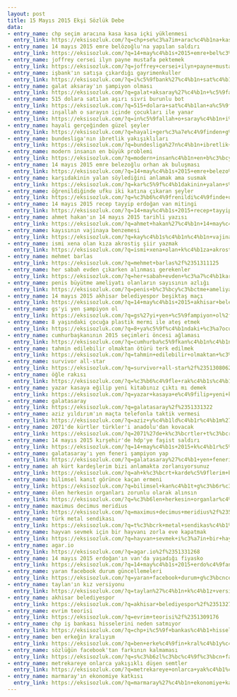 ```yaml
---
layout: post
title: 15 Mayıs 2015 Ekşi Sözlük Debe
data:
- entry_name: chp seçim aracına kasa kasa içki yüklenmesi
  entry_link: https://eksisozluk.com/?q=chp+se%c3%a7im+arac%c4%b1na+kasa+kasa+i%c3%a7ki+y%c3%bcklenmesi%2f%2351314397
- entry_name: 14 mayıs 2015 emre belözoğlu'na yapılan saldırı
  entry_link: https://eksisozluk.com/?q=14+may%c4%b1s+2015+emre+bel%c3%b6zo%c4%9flu%27na+yap%c4%b1lan+sald%c4%b1r%c4%b1%2f%2351315639
- entry_name: joffrey cersei ilyn payne mustafa pektemek
  entry_link: https://eksisozluk.com/?q=joffrey+cersei+ilyn+payne+mustafa+pektemek%2f%2351327629
- entry_name: işbank'ın satışa çıkardığı gayrimenkuller
  entry_link: https://eksisozluk.com/?q=i%c5%9fbank%27%c4%b1n+sat%c4%b1%c5%9fa+%c3%a7%c4%b1kard%c4%b1%c4%9f%c4%b1+gayrimenkuller%2f%2351308520
- entry_name: galat aksaray'ın şampiyon olması
  entry_link: https://eksisozluk.com/?q=galat+aksaray%27%c4%b1n+%c5%9fampiyon+olmas%c4%b1%2f%2351328466
- entry_name: 515 dolara satılan aşırı sivri burunlu bot
  entry_link: https://eksisozluk.com/?q=515+dolara+sat%c4%b1lan+a%c5%9f%c4%b1r%c4%b1+sivri+burunlu+bot%2f%2351314020
- entry_name: inşallah o sarayın içinde çocukları ile yanar
  entry_link: https://eksisozluk.com/?q=in%c5%9fallah+o+saray%c4%b1n+i%c3%a7inde+%c3%a7ocuklar%c4%b1+ile+yanar%2f%2351311231
- entry_name: hayali gerçeğinden güzel şeyler
  entry_link: https://eksisozluk.com/?q=hayali+ger%c3%a7e%c4%9finden+g%c3%bczel+%c5%9feyler%2f%2351314051
- entry_name: bundesliga'nın ibretlik yakışıklıları
  entry_link: https://eksisozluk.com/?q=bundesliga%27n%c4%b1n+ibretlik+yak%c4%b1%c5%9f%c4%b1kl%c4%b1lar%c4%b1%2f%2351311385
- entry_name: modern insanın en büyük problemi
  entry_link: https://eksisozluk.com/?q=modern+insan%c4%b1n+en+b%c3%bcy%c3%bck+problemi%2f%2351309933
- entry_name: 14 mayıs 2015 emre belezoğlu orhan ak buluşması
  entry_link: https://eksisozluk.com/?q=14+may%c4%b1s+2015+emre+belezo%c4%9flu+orhan+ak+bulu%c5%9fmas%c4%b1%2f%2351316227
- entry_name: karşıdakinin yalan söylediğini anlamak ama susmak
  entry_link: https://eksisozluk.com/?q=kar%c5%9f%c4%b1dakinin+yalan+s%c3%b6yledi%c4%9fini+anlamak+ama+susmak%2f%2351316425
- entry_name: öğrenildiğinde ufku iki katına çıkaran şeyler
  entry_link: https://eksisozluk.com/?q=%c3%b6%c4%9frenildi%c4%9finde+ufku+iki+kat%c4%b1na+%c3%a7%c4%b1karan+%c5%9feyler%2f%2351309022
- entry_name: 14 mayıs 2015 recep tayyip erdoğan van mitingi
  entry_link: https://eksisozluk.com/?q=14+may%c4%b1s+2015+recep+tayyip+erdo%c4%9fan+van+mitingi%2f%2351318783
- entry_name: ahmet hakan'ın 14 mayıs 2015 tarihli yazısı
  entry_link: https://eksisozluk.com/?q=ahmet+hakan%27%c4%b1n+14+may%c4%b1s+2015+tarihli+yaz%c4%b1s%c4%b1%2f%2351311144
- entry_name: kayısının vajinaya benzemesi
  entry_link: https://eksisozluk.com/?q=kay%c4%b1s%c4%b1n%c4%b1n+vajinaya+benzemesi%2f%2351323152
- entry_name: ismi xena olan kıza akrostiş şiir yazmak
  entry_link: https://eksisozluk.com/?q=ismi+xena+olan+k%c4%b1za+akrosti%c5%9f+%c5%9fiir+yazmak%2f%2351309709
- entry_name: mehmet barlas
  entry_link: https://eksisozluk.com/?q=mehmet+barlas%2f%2351311125
- entry_name: her sabah evden çıkarken alınması gerekenler
  entry_link: https://eksisozluk.com/?q=her+sabah+evden+%c3%a7%c4%b1karken+al%c4%b1nmas%c4%b1+gerekenler%2f%2351322996
- entry_name: penis büyütme ameliyatı olanların sayısının azlığı
  entry_link: https://eksisozluk.com/?q=penis+b%c3%bcy%c3%bctme+ameliyat%c4%b1+olanlar%c4%b1n+say%c4%b1s%c4%b1n%c4%b1n+azl%c4%b1%c4%9f%c4%b1%2f%2351311048
- entry_name: 14 mayıs 2015 akhisar belediyespor beşiktaş maçı
  entry_link: https://eksisozluk.com/?q=14+may%c4%b1s+2015+akhisar+belediyespor+be%c5%9fikta%c5%9f+ma%c3%a7%c4%b1%2f%2351329189
- entry_name: gs'yi yen şampiyon ol
  entry_link: https://eksisozluk.com/?q=gs%27yi+yen+%c5%9fampiyon+ol%2f%2351327346
- entry_name: 8 yaşındaki çocuğa plastik mermi ile ateş etmek
  entry_link: https://eksisozluk.com/?q=8+ya%c5%9f%c4%b1ndaki+%c3%a7ocu%c4%9fa+plastik+mermi+ile+ate%c5%9f+etmek%2f%2351331743
- entry_name: cumhurbaşkanının 2015 seçimleri öncesi ağlaması
  entry_link: https://eksisozluk.com/?q=cumhurba%c5%9fkan%c4%b1n%c4%b1n+2015+se%c3%a7imleri+%c3%b6ncesi+a%c4%9flamas%c4%b1%2f%2351309044
- entry_name: tahmin edilebilir olmaktan ötürü terk edilmek
  entry_link: https://eksisozluk.com/?q=tahmin+edilebilir+olmaktan+%c3%b6t%c3%bcr%c3%bc+terk+edilmek%2f%2351319309
- entry_name: survivor all-star
  entry_link: https://eksisozluk.com/?q=survivor+all-star%2f%2351308062
- entry_name: öğle rakısı
  entry_link: https://eksisozluk.com/?q=%c3%b6%c4%9fle+rak%c4%b1s%c4%b1%2f%2351313696
- entry_name: yazar kasaya eğilip yeni kitabınız çıktı mı demek
  entry_link: https://eksisozluk.com/?q=yazar+kasaya+e%c4%9filip+yeni+kitab%c4%b1n%c4%b1z+%c3%a7%c4%b1kt%c4%b1+m%c4%b1+demek%2f%2351312139
- entry_name: galatasaray
  entry_link: https://eksisozluk.com/?q=galatasaray%2f%2351331322
- entry_name: aziz yıldırım'ın maçta telefonla taktik vermesi
  entry_link: https://eksisozluk.com/?q=aziz+y%c4%b1ld%c4%b1r%c4%b1m%27%c4%b1n+ma%c3%a7ta+telefonla+taktik+vermesi%2f%2351309938
- entry_name: 2071'de kürtler türkler'i anadolu'dan kovacak
  entry_link: https://eksisozluk.com/?q=2071%27de+k%c3%bcrtler+t%c3%bcrkler%27i+anadolu%27dan+kovacak%2f%2351329175
- entry_name: 14 mayıs 2015 kırşehir'de hdp'ye faşist saldırı
  entry_link: https://eksisozluk.com/?q=14+may%c4%b1s+2015+k%c4%b1r%c5%9fehir%27de+hdp%27ye+fa%c5%9fist+sald%c4%b1r%c4%b1%2f%2351320786
- entry_name: galatasaray'ı yen feneri şampiyon yap
  entry_link: https://eksisozluk.com/?q=galatasaray%27%c4%b1+yen+feneri+%c5%9fampiyon+yap%2f%2351327532
- entry_name: ah kürt kardeşlerim bizi anlamakta zorlanıyorsunuz
  entry_link: https://eksisozluk.com/?q=ah+k%c3%bcrt+karde%c5%9flerim+bizi+anlamakta+zorlan%c4%b1yorsunuz%2f%2351323247
- entry_name: bilimsel kanıt görünce kaçan ermeni
  entry_link: https://eksisozluk.com/?q=bilimsel+kan%c4%b1t+g%c3%b6r%c3%bcnce+ka%c3%a7an+ermeni%2f%2351323402
- entry_name: ölen herkesin organları zorunlu olarak alınsın
  entry_link: https://eksisozluk.com/?q=%c3%b6len+herkesin+organlar%c4%b1+zorunlu+olarak+al%c4%b1ns%c4%b1n%2f%2351317214
- entry_name: maximus decimus meridius
  entry_link: https://eksisozluk.com/?q=maximus+decimus+meridius%2f%2351318105
- entry_name: türk metal sendikası
  entry_link: https://eksisozluk.com/?q=t%c3%bcrk+metal+sendikas%c4%b1%2f%2351328990
- entry_name: hayvan sevmek için bir hayvanı zorla eve kapatmak
  entry_link: https://eksisozluk.com/?q=hayvan+sevmek+i%c3%a7in+bir+hayvan%c4%b1+zorla+eve+kapatmak%2f%2351322564
- entry_name: agar.io
  entry_link: https://eksisozluk.com/?q=agar.io%2f%2351331268
- entry_name: 14 mayıs 2015 erdoğan'ın van'da yaşadığı fiyasko
  entry_link: https://eksisozluk.com/?q=14+may%c4%b1s+2015+erdo%c4%9fan%27%c4%b1n+van%27da+ya%c5%9fad%c4%b1%c4%9f%c4%b1+fiyasko%2f%2351322470
- entry_name: yaran facebook durum güncellemeleri
  entry_link: https://eksisozluk.com/?q=yaran+facebook+durum+g%c3%bcncellemeleri%2f%2351312945
- entry_name: taylan'ın kız versiyonu
  entry_link: https://eksisozluk.com/?q=taylan%27%c4%b1n+k%c4%b1z+versiyonu%2f%2351321669
- entry_name: akhisar belediyespor
  entry_link: https://eksisozluk.com/?q=akhisar+belediyespor%2f%2351327668
- entry_name: evrim teorisi
  entry_link: https://eksisozluk.com/?q=evrim+teorisi%2f%2351309176
- entry_name: chp iş bankası hisselerini neden satmıyor
  entry_link: https://eksisozluk.com/?q=chp+i%c5%9f+bankas%c4%b1+hisselerini+neden+satm%c4%b1yor%2f%2351314133
- entry_name: ben erkeğin kralıyım
  entry_link: https://eksisozluk.com/?q=ben+erke%c4%9fin+kral%c4%b1y%c4%b1m%2f%2351318498
- entry_name: sözlüğün facebook'tan farkının kalmaması
  entry_link: https://eksisozluk.com/?q=s%c3%b6zl%c3%bc%c4%9f%c3%bcn+facebook%27tan+fark%c4%b1n%c4%b1n+kalmamas%c4%b1%2f%2351315065
- entry_name: metrekareye onlarca yakışıklı düşen semtler
  entry_link: https://eksisozluk.com/?q=metrekareye+onlarca+yak%c4%b1%c5%9f%c4%b1kl%c4%b1+d%c3%bc%c5%9fen+semtler%2f%2351328207
- entry_name: marmaray'ın ekonomiye katkısı
  entry_link: https://eksisozluk.com/?q=marmaray%27%c4%b1n+ekonomiye+katk%c4%b1s%c4%b1%2f%2351308656
---
```

